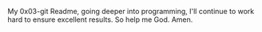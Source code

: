 My 0x03-git Readme, going deeper into 
programming, I'll continue to work hard to 
ensure excellent results.
So help me God. Amen.
